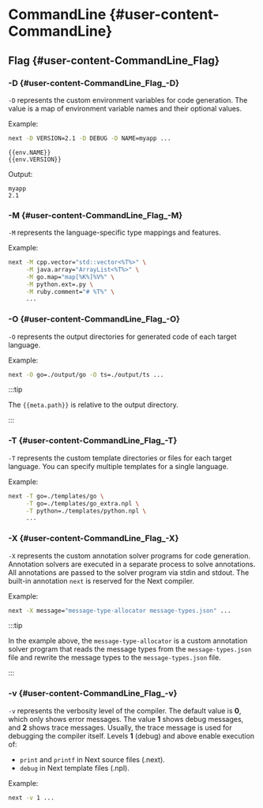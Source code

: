 # CommandLine {#user-content-CommandLine}
## Flag {#user-content-CommandLine_Flag}
### -D {#user-content-CommandLine_Flag_-D}

`-D` represents the custom environment variables for code generation. The value is a map of environment variable names and their optional values.

Example:

```sh
next -D VERSION=2.1 -D DEBUG -D NAME=myapp ...
```

```npl
{{env.NAME}}
{{env.VERSION}}
```

Output:

```
myapp
2.1
```

### -M {#user-content-CommandLine_Flag_-M}

`-M` represents the language-specific type mappings and features.

Example:

```sh
next -M cpp.vector="std::vector<%T%>" \
     -M java.array="ArrayList<%T%>" \
     -M go.map="map[%K%]%V%" \
     -M python.ext=.py \
     -M ruby.comment="# %T%" \
     ...
```

### -O {#user-content-CommandLine_Flag_-O}

`-O` represents the output directories for generated code of each target language.

Example:

```sh
next -O go=./output/go -O ts=./output/ts ...
```

:::tip

The `{{meta.path}}` is relative to the output directory.

:::

### -T {#user-content-CommandLine_Flag_-T}

`-T` represents the custom template directories or files for each target language. You can specify multiple templates for a single language.

Example:

```sh
next -T go=./templates/go \
     -T go=./templates/go_extra.npl \
     -T python=./templates/python.npl \
     ...
```

### -X {#user-content-CommandLine_Flag_-X}

`-X` represents the custom annotation solver programs for code generation. Annotation solvers are executed in a separate process to solve annotations. All annotations are passed to the solver program via stdin and stdout. The built-in annotation `next` is reserved for the Next compiler.

Example:

```sh
next -X message="message-type-allocator message-types.json" ...
```

:::tip

In the example above, the `message-type-allocator` is a custom annotation solver program that reads the message types from the `message-types.json` file and rewrite the message types to the `message-types.json` file.

:::

### -v {#user-content-CommandLine_Flag_-v}

`-v` represents the verbosity level of the compiler. The default value is **0**, which only shows error messages. The value **1** shows debug messages, and **2** shows trace messages. Usually, the trace message is used for debugging the compiler itself. Levels **1** (debug) and above enable execution of:
- `print` and `printf` in Next source files (.next).
- `debug` in Next template files (.npl).

Example:

```sh
next -v 1 ...
```


